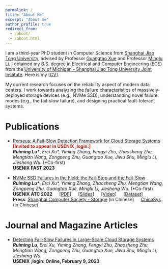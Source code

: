 ```yaml
---
permalink: /
title: "About Me"
excerpt: "About me"
author_profile: true
redirect_from: 
  - /about/
  - /about.html
---
```

I am a third-year PhD student in Computer Science from [Shanghai Jiao Tong University](https://en.sjtu.edu.cn/), advised by Professor [Guangtao Xue](https://www.cs.sjtu.edu.cn/~xue-gt/) and Professor [Minglu Li](https://scholar.google.com/citations?user=cFW1n8YAAAAJ&hl=en). I obtained my B.S. degree in Electrical and Computer Engineering (ECE) from the [University of Michigan - Shanghai Jiao Tong University Joint Institute](https://www.ji.sjtu.edu.cn/). Here is my [[CV](https://ruiming-lu.github.io/files/cv.pdf)].

My current research focuses on the reliability aspect of modern data centers. I work towards analyzing the failure characteristics of massively-deployed storage devices (e.g., NVMe SSD), understanding novel failure modes (e.g., the fail-slow failure), and designing practical fault-tolerant systems.

# Publications

* [Perseus: A Fail-Slow Detection Framework for Cloud Storage Systems](https://www.usenix.org/conference/fast23/presentation/lu)<br />
  <span style="color:#B02318">**[Invited to appear in USENIX ;login:]**</span><br />
  ***Ruiming Lu\****, *Erci Xu\*, Yiming Zhang, Fengyi Zhu, Zhaosheng Zhu, Mengtian Wang, Zongpeng Zhu, Guangtao Xue, Jiwu Shu, Minglu Li, Jiesheng Wu.* (\*Co-first)<br />
  **USENIX FAST 2023**

* [NVMe SSD Failures in the Field: the Fail-Stop and the Fail-Slow](https://www.usenix.org/conference/atc22/presentation/lu)<br />
  ***Ruiming Lu\****, *Erci Xu\*, Yiming Zhang, Zhaosheng Zhu, Mengtian Wang, Zongpeng Zhu, Guangtao Xue, Minglu Li, Jiesheng Wu.* (\*Co-first)<br />
  **USENIX ATC 2022** &emsp; [[PDF](https://www.usenix.org/system/files/atc22-lu.pdf)] &emsp; [[Slides](https://www.usenix.org/sites/default/files/conference/protected-files/atc22_slides_lu.pdf)] &emsp; [[Video](https://www.youtube.com/watch?v=wDS-CRyTDlA&feature=emb_imp_woyt)] &emsp; [[Dataset](https://tianchi.aliyun.com/dataset/128972)]<br />
  **Press**: [Shanghai Computer Society - Storage](https://mp.weixin.qq.com/s/-C6Koo_1ejhhlm3Fqm8Gyw) (in Chinese) &emsp; [ChinaSys](https://mp.weixin.qq.com/s/JQIAFaH05DmC9XAjEvc1iw) (in Chinese)

# Journal and Magazine Articles

* [Detecting Fail-Slow Failures in Large-Scale Cloud Storage Systems](https://www.usenix.org/publications/loginonline/detecting-fail-slow-failures-large-scale-cloud-storage-systems)<br />
  ***Ruiming Lu***, *Erci Xu, Yiming Zhang, Fengyi Zhu, Zhaosheng Zhu, Mengtian Wang, Zongpeng Zhu, Guangtao Xue, Jiwu Shu, Minglu Li, Jiesheng Wu.*<br />
  **USENIX ;login: Online, February 9, 2023**





<script type="text/javascript" src="https://rf.revolvermaps.com/0/0/8.js?i=5w11lxyh39t&m=0&c=ff0000&cr1=ffffff&f=arial&l=33" async="async"></script>


